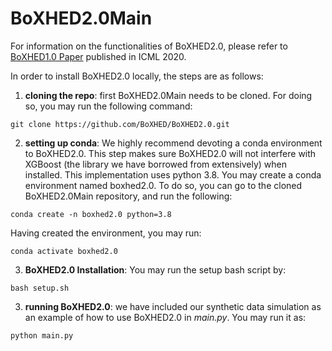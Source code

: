 # BoXHED2.0Main

For information on the functionalities of BoXHED2.0, please refer to [BoXHED1.0 Paper](http://proceedings.mlr.press/v119/wang20o/wang20o.pdf) published in ICML 2020.

In order to install BoXHED2.0 locally, the steps are as follows:

1. **cloning the repo**: first BoXHED2.0Main needs to be cloned. For doing so, you may run the following command:
```
git clone https://github.com/BoXHED/BoXHED2.0.git
```
2. **setting up conda**: We highly recommend devoting a conda environment to BoXHED2.0. This step makes sure BoXHED2.0 will not interfere with XGBoost (the library we have borrowed from extensively) when installed. This implementation uses python 3.8. You may create a conda environment named boxhed2.0. To do so, you can go to the cloned BoXHED2.0Main repository, and run the following:
```
conda create -n boxhed2.0 python=3.8
```
Having created the environment, you may run:
```
conda activate boxhed2.0
```
3. **BoXHED2.0 Installation**: You may run the setup bash script by:
```
bash setup.sh
```
3. **running BoXHED2.0**: we have included our synthetic data simulation as an example of how to use BoXHED2.0 in *main.py*. You may run it as:
```
python main.py
```
